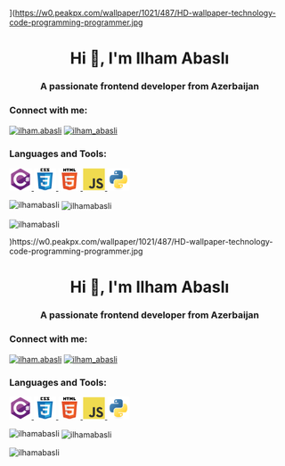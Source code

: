 
](https://w0.peakpx.com/wallpaper/1021/487/HD-wallpaper-technology-code-programming-programmer.jpg

<h1 align="center">Hi 👋, I'm Ilham Abaslı</h1>
<h3 align="center">A passionate frontend developer from Azerbaijan</h3>

<h3 align="left">Connect with me:</h3>
<p align="left">
<a href="https://fb.com/ilham.abasli" target="blank"><img align="center" src="https://raw.githubusercontent.com/rahuldkjain/github-profile-readme-generator/master/src/images/icons/Social/facebook.svg" alt="ilham.abasli" height="30" width="40" /></a>
<a href="https://instagram.com/ilham_abasli" target="blank"><img align="center" src="https://raw.githubusercontent.com/rahuldkjain/github-profile-readme-generator/master/src/images/icons/Social/instagram.svg" alt="ilham_abasli" height="30" width="40" /></a>
</p>

<h3 align="left">Languages and Tools:</h3>
<p align="left"> <a href="https://www.w3schools.com/cs/" target="_blank" rel="noreferrer"> <img src="https://raw.githubusercontent.com/devicons/devicon/master/icons/csharp/csharp-original.svg" alt="csharp" width="40" height="40"/> </a> <a href="https://www.w3schools.com/css/" target="_blank" rel="noreferrer"> <img src="https://raw.githubusercontent.com/devicons/devicon/master/icons/css3/css3-original-wordmark.svg" alt="css3" width="40" height="40"/> </a> <a href="https://www.w3.org/html/" target="_blank" rel="noreferrer"> <img src="https://raw.githubusercontent.com/devicons/devicon/master/icons/html5/html5-original-wordmark.svg" alt="html5" width="40" height="40"/> </a> <a href="https://developer.mozilla.org/en-US/docs/Web/JavaScript" target="_blank" rel="noreferrer"> <img src="https://raw.githubusercontent.com/devicons/devicon/master/icons/javascript/javascript-original.svg" alt="javascript" width="40" height="40"/> </a> <a href="https://www.python.org" target="_blank" rel="noreferrer"> <img src="https://raw.githubusercontent.com/devicons/devicon/master/icons/python/python-original.svg" alt="python" width="40" height="40"/> </a> </p>

<p><img align="left" src="https://github-readme-stats.vercel.app/api/top-langs?username=ilhamabasli&show_icons=true&locale=en&layout=compact" alt="ilhamabasli" /></p>

<p>&nbsp;<img align="center" src="https://github-readme-stats.vercel.app/api?username=ilhamabasli&show_icons=true&locale=en" alt="ilhamabasli" /></p>

<p><img align="center" src="https://github-readme-streak-stats.herokuapp.com/?user=ilhamabasli&" alt="ilhamabasli" /></p>
)https://w0.peakpx.com/wallpaper/1021/487/HD-wallpaper-technology-code-programming-programmer.jpg

<h1 align="center">Hi 👋, I'm Ilham Abaslı</h1>
<h3 align="center">A passionate frontend developer from Azerbaijan</h3>

<h3 align="left">Connect with me:</h3>
<p align="left">
<a href="https://fb.com/ilham.abasli" target="blank"><img align="center" src="https://raw.githubusercontent.com/rahuldkjain/github-profile-readme-generator/master/src/images/icons/Social/facebook.svg" alt="ilham.abasli" height="30" width="40" /></a>
<a href="https://instagram.com/ilham_abasli" target="blank"><img align="center" src="https://raw.githubusercontent.com/rahuldkjain/github-profile-readme-generator/master/src/images/icons/Social/instagram.svg" alt="ilham_abasli" height="30" width="40" /></a>
</p>

<h3 align="left">Languages and Tools:</h3>
<p align="left"> <a href="https://www.w3schools.com/cs/" target="_blank" rel="noreferrer"> <img src="https://raw.githubusercontent.com/devicons/devicon/master/icons/csharp/csharp-original.svg" alt="csharp" width="40" height="40"/> </a> <a href="https://www.w3schools.com/css/" target="_blank" rel="noreferrer"> <img src="https://raw.githubusercontent.com/devicons/devicon/master/icons/css3/css3-original-wordmark.svg" alt="css3" width="40" height="40"/> </a> <a href="https://www.w3.org/html/" target="_blank" rel="noreferrer"> <img src="https://raw.githubusercontent.com/devicons/devicon/master/icons/html5/html5-original-wordmark.svg" alt="html5" width="40" height="40"/> </a> <a href="https://developer.mozilla.org/en-US/docs/Web/JavaScript" target="_blank" rel="noreferrer"> <img src="https://raw.githubusercontent.com/devicons/devicon/master/icons/javascript/javascript-original.svg" alt="javascript" width="40" height="40"/> </a> <a href="https://www.python.org" target="_blank" rel="noreferrer"> <img src="https://raw.githubusercontent.com/devicons/devicon/master/icons/python/python-original.svg" alt="python" width="40" height="40"/> </a> </p>

<p><img align="left" src="https://github-readme-stats.vercel.app/api/top-langs?username=ilhamabasli&show_icons=true&locale=en&layout=compact" alt="ilhamabasli" /></p>

<p>&nbsp;<img align="center" src="https://github-readme-stats.vercel.app/api?username=ilhamabasli&show_icons=true&locale=en" alt="ilhamabasli" /></p>

<p><img align="center" src="https://github-readme-streak-stats.herokuapp.com/?user=ilhamabasli&" alt="ilhamabasli" /></p>
